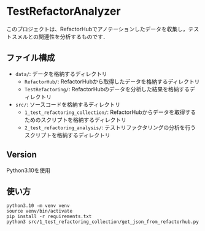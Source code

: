 # TestRefactorAnalyzer
このプロジェクトは、RefactorHubでアノテーションしたデータを収集し，テストスメルとの関連性を分析するものです．

## ファイル構成
- `data/`: データを格納するディレクトリ
  - `RefactorHub/`: RefactorHubから取得したデータを格納するディレクトリ
  - `TestRefactoring/`: RefactorHubのデータを分析した結果を格納するディレクトリ
- `src/`: ソースコードを格納するディレクトリ
  - `1_test_refactoring_collection/`: RefactorHubからデータを取得するためのスクリプトを格納するディレクトリ
  - `2_test_refactoring_analysis/`: テストリファクタリングの分析を行うスクリプトを格納するディレクトリ

## Version
Python3.10を使用

## 使い方
```
python3.10 -m venv venv
source venv/bin/activate
pip install -r requirements.txt
python3 src/1_test_refactoring_collection/get_json_from_refactorhub.py
```
